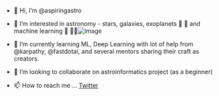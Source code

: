 - 👋 Hi, I’m @aspiringastro
- 👀 I’m interested in astronomy - stars, galaxies, exoplanets 🌠 🌌 and machine learning 🧠 🧑‍🔬![image](https://user-images.githubusercontent.com/104707961/210183051-c6068d8b-d49a-42d3-a234-972a39b3e7f0.png)

- 🌱 I’m currently learning ML, Deep Learning with lot of help from @karpathy, @fastdotai, and several mentors sharing their craft as creators.
- 💞️ I’m looking to collaborate on astroinformatics project (as a beginner)
- 📫 How to reach me ... [Twitter](https://twitter.com/aspiringastro)

<!---
aspiringastro/aspiringastro is a ✨ special ✨ repository because its `README.md` (this file) appears on your GitHub profile.
You can click the Preview link to take a look at your changes.
--->
